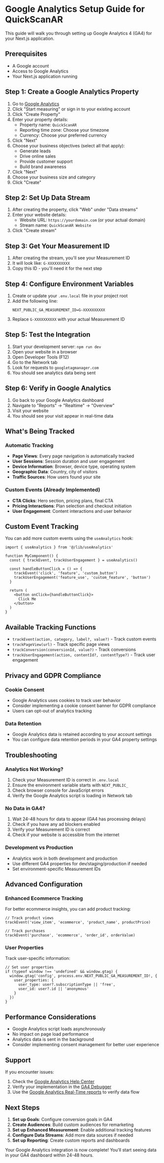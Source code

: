# Google Analytics Setup Guide for QuickScanAR

This guide will walk you through setting up Google Analytics 4 (GA4) for your Next.js application.

## Prerequisites

- A Google account
- Access to Google Analytics
- Your Next.js application running

## Step 1: Create a Google Analytics Property

1. Go to [Google Analytics](https://analytics.google.com/)
2. Click "Start measuring" or sign in to your existing account
3. Click "Create Property"
4. Enter your property details:
   - Property name: `QuickScanAR`
   - Reporting time zone: Choose your timezone
   - Currency: Choose your preferred currency
5. Click "Next"
6. Choose your business objectives (select all that apply):
   - Generate leads
   - Drive online sales
   - Provide customer support
   - Build brand awareness
7. Click "Next"
8. Choose your business size and category
9. Click "Create"

## Step 2: Set Up Data Stream

1. After creating the property, click "Web" under "Data streams"
2. Enter your website details:
   - Website URL: `https://yourdomain.com` (or your actual domain)
   - Stream name: `QuickScanAR Website`
3. Click "Create stream"

## Step 3: Get Your Measurement ID

1. After creating the stream, you'll see your Measurement ID
2. It will look like: `G-XXXXXXXXXX`
3. Copy this ID - you'll need it for the next step

## Step 4: Configure Environment Variables

1. Create or update your `.env.local` file in your project root
2. Add the following line:
   ```env
   NEXT_PUBLIC_GA_MEASUREMENT_ID=G-XXXXXXXXXX
   ```
3. Replace `G-XXXXXXXXXX` with your actual Measurement ID

## Step 5: Test the Integration

1. Start your development server: `npm run dev`
2. Open your website in a browser
3. Open Developer Tools (F12)
4. Go to the Network tab
5. Look for requests to `googletagmanager.com`
6. You should see analytics data being sent

## Step 6: Verify in Google Analytics

1. Go back to your Google Analytics dashboard
2. Navigate to "Reports" → "Realtime" → "Overview"
3. Visit your website
4. You should see your visit appear in real-time data

## What's Being Tracked

### Automatic Tracking
- **Page Views**: Every page navigation is automatically tracked
- **User Sessions**: Session duration and user engagement
- **Device Information**: Browser, device type, operating system
- **Geographic Data**: Country, city of visitors
- **Traffic Sources**: How users found your site

### Custom Events (Already Implemented)
- **CTA Clicks**: Hero section, pricing plans, final CTA
- **Pricing Interactions**: Plan selection and checkout initiation
- **User Engagement**: Content interactions and user behavior

## Custom Event Tracking

You can add more custom events using the `useAnalytics` hook:

```tsx
import { useAnalytics } from '@/lib/useAnalytics'

function MyComponent() {
  const { trackEvent, trackUserEngagement } = useAnalytics()

  const handleButtonClick = () => {
    trackEvent('click', 'feature', 'custom_button')
    trackUserEngagement('feature_use', 'custom_feature', 'button')
  }

  return (
    <button onClick={handleButtonClick}>
      Click Me
    </button>
  )
}
```

## Available Tracking Functions

- `trackEvent(action, category, label?, value?)` - Track custom events
- `trackPageView(url)` - Track specific page views
- `trackConversion(conversionId, value?)` - Track conversions
- `trackUserEngagement(action, contentId?, contentType?)` - Track user engagement

## Privacy and GDPR Compliance

### Cookie Consent
- Google Analytics uses cookies to track user behavior
- Consider implementing a cookie consent banner for GDPR compliance
- Users can opt-out of analytics tracking

### Data Retention
- Google Analytics data is retained according to your account settings
- You can configure data retention periods in your GA4 property settings

## Troubleshooting

### Analytics Not Working?
1. Check your Measurement ID is correct in `.env.local`
2. Ensure the environment variable starts with `NEXT_PUBLIC_`
3. Check browser console for JavaScript errors
4. Verify the Google Analytics script is loading in Network tab

### No Data in GA4?
1. Wait 24-48 hours for data to appear (GA4 has processing delays)
2. Check if you have any ad blockers enabled
3. Verify your Measurement ID is correct
4. Check if your website is accessible from the internet

### Development vs Production
- Analytics work in both development and production
- Use different GA4 properties for dev/staging/production if needed
- Set environment-specific Measurement IDs

## Advanced Configuration

### Enhanced Ecommerce Tracking
For better ecommerce insights, you can add product tracking:

```tsx
// Track product views
trackEvent('view_item', 'ecommerce', 'product_name', productPrice)

// Track purchases
trackEvent('purchase', 'ecommerce', 'order_id', orderValue)
```

### User Properties
Track user-specific information:

```tsx
// Set user properties
if (typeof window !== 'undefined' && window.gtag) {
  window.gtag('config', process.env.NEXT_PUBLIC_GA_MEASUREMENT_ID!, {
    user_properties: {
      user_type: user?.subscriptionType || 'free',
      user_id: user?.id || 'anonymous'
    }
  })
}
```

## Performance Considerations

- Google Analytics script loads asynchronously
- No impact on page load performance
- Analytics data is sent in the background
- Consider implementing consent management for better user experience

## Support

If you encounter issues:
1. Check the [Google Analytics Help Center](https://support.google.com/analytics/)
2. Verify your implementation in the [GA4 Debugger](https://chrome.google.com/webstore/detail/google-analytics-debugger/jnkmfdileelhofjcijamephohjechhna)
3. Use the [Google Analytics Real-Time reports](https://analytics.google.com/analytics/web/#/realtime) to verify data flow

## Next Steps

1. **Set up Goals**: Configure conversion goals in GA4
2. **Create Audiences**: Build custom audiences for remarketing
3. **Set up Enhanced Measurement**: Enable additional tracking features
4. **Configure Data Streams**: Add more data sources if needed
5. **Set up Reporting**: Create custom reports and dashboards

Your Google Analytics integration is now complete! You'll start seeing data in your GA4 dashboard within 24-48 hours.
